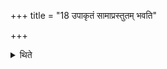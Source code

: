 +++
title = "18 उपाकृतं सामाप्रस्तुतम् भवति"

+++

<details><summary>थिते</summary>

उपाकृतं सामाप्रस्तुतं भवति १८
</details>
